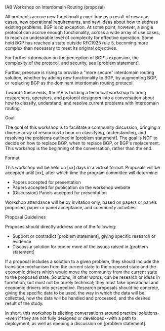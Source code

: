 IAB Workshop on Interdomain Routing
(proposal)

All protocols accrue new functionality over time as a result of new use cases, new operational requirements, and new ideas about how to address existing problems. BGP is no exception. At some point, however, a single protocol can accrue enough functionality, across a wide array of use cases, to reach an undesirable level of complexity for effective operation. Some hold BGP has reached a state outside RFC1925 rule 5, becoming more complex than necessary to meet its original objectives. 

For further information on the perception of BGP's expansion, the complexity of the protocol, and security, see [problem statement].

Further, pressure is rising to provide a "more secure" interdomain routing solution, whether by adding new functionality to BGP, by augmenting BGP, or replacing BGP as the dominant interdomain routing protocol. 

Towards these ends, the IAB is holding a technical workshop to bring researchers, operators, and protocol designers into a conversation about how to classify, understand, and resolve current problems with interdomain routing.

Goal

The goal of this workshop is to facilitate a community discussion, bringing a diverse array of resources to bear on classifying, understanding, and resolving the problems outlined in [problem statement]. The goal is NOT to decide on how to replace BGP, when to replace BGP, or BGP's replacement. This workshop is the beginning of the conversation, rather than the end.

Format

This workshop will be held on [xx] days in a virtual format. Proposals will be accepted until [xx], after which time the program committee will determine:

- Papers accepted for presentation
- Papers accepted for publication on the workshop website
- (Discussion) Panels accepted for presentation

Workshop attendance will be by invitation only, based on papers or panels proposed, paper or panel acceptance, and community activities.

Proposal Guidelines

Proposes should directly address one of the following:

- Support or contradict [problem statement], giving specific research or evidence 
- Discuss a solution for one or more of the issues raised in [problem statement]

If a proposal includes a solution to a given problem, they should include the transition mechanism from the current state to the proposed state and the economic drivers which would move the community from the current state to the proposed state. Solutions, in other words, can be research or ideas in formation, but must not be purely technical; they must take operational and economic drivers into perspective. Research proposals should be concrete, giving the specific data to be used, the way in which the data will be collected, how the data will be handled and processed, and the desired result of the study.

In short, this workshop is eliciting conversations around practical solutions--even if they are not fully designed or developed--with a path to deployment, as well as opening a discussion on [problem statement].

